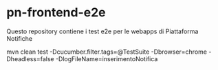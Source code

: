# pn-frontend-e2e
Questo repository contiene i test e2e per le webapps di Piattaforma Notifiche

mvn clean test -Dcucumber.filter.tags=@TestSuite -Dbrowser=chrome -Dheadless=false -DlogFileName=inserimentoNotifica